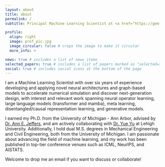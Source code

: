 ```yaml
---
layout: about
title: about
permalink: /
subtitle: Principal Machine Learning Scientist at <a href="https://gem-innovation.com/">Global Engineering & Materials, Inc.</a>, Princeton, NJ.

profile:
  align: right
  image: prof_pic.jpg
  image_circular: false # crops the image to make it circular
  more_info: >

news: true # includes a list of news items
selected_papers: true # includes a list of papers marked as "selected={true}"
social: true # includes social icons at the bottom of the page
---
```


I am a Machine Learning Scientist with over six years of experience developing and applying novel neural architectures and graph-based models to accelerate numerical simulation and discover next-generation design, with interest and relevant work spanning neural operator learning, large language models (transformer and mamba), meta learning, disentangled/causal representation learning, and generative models.

I earned my Ph.D. from the University of Michigan - Ann Arbor, advised by [Dr. Ann E. Jeffers](https://cee.engin.umich.edu/people/jeffers-ann/), and am actively collaborating with [Dr. Yue Yu](https://www.lehigh.edu/~yuy214/) at Lehigh University. Additionally, I hold dual M.S. degrees in Mechanical Engineering and Civil Engineering, both from the University of Michigan. I am passionate about advancing the field of machine learning, and my work has been published in top-tier conference venues such as ICML, NeurIPS, and AISTATS.

Welcome to drop me an email if you want to discuss or collaborate!
